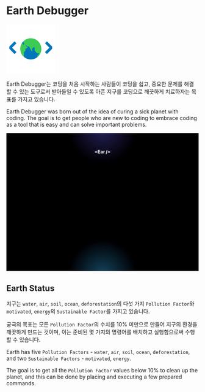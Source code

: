 #  Earth Debugger

<img src="/res/app_icon.png" width="128px"/>

Earth Debugger는 코딩을 처음 시작하는 사람들이 코딩을 쉽고, 중요한 문제를 해결할 수 있는 도구로서 받아들일 수 있도록 아픈 지구를 코딩으로 깨끗하게 치료하자는 목표를 가지고 있습니다.

Earth Debugger was born out of the idea of curing a sick planet with coding. The goal is to get people who are new to coding to embrace coding as a tool that is easy and can solve important problems.

<img src="/res/opening.gif"/>


## Earth Status

지구는 `water`, `air`, `soil`, `ocean`, `deforestation`의 다섯 가지 `Pollution Factor`와 `motivated`, `energy`의 `Sustainable Factor`를 가지고 있습니다.

궁극의 목표는 모든 `Pollution Factor`의 수치를 10% 미만으로 만들어 지구의 환경을 깨끗하게 만드는 것이며, 이는 준비된 몇 가지의 명령어를 배치하고 실행함으로써 수행할 수 있습니다.

Earth has five `Pollution Factors` - `water`, `air`, `soil`, `ocean`, `deforestation`, and two `Sustainable Factors` - `motivated`, `energy`.

The goal is to get all the `Pollution Factor` values below 10% to clean up the planet, and this can be done by placing and executing a few prepared commands.
